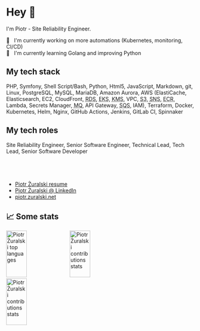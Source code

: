 # Hey <span aria-label="waving hand" alt="waving hand">👋</span>

I'm Piotr - Site Reliability Engineer.

<!--
**piotr-zuralski/piotr-zuralski** is a ✨ _special_ ✨ repository because its `README.md` (this file) appears on your GitHub profile.
Here are some ideas to get you started:
- 🔭 I’m currently working on ...
- 🌱 I’m currently learning ...
- 👯 I’m looking to collaborate on ...
- 🤔 I’m looking for help with ...
- 💬 Ask me about ...
- 📫 How to reach me: ...
- 😄 Pronouns: ...
- ⚡ Fun fact: ...
-->

🔭  &nbsp; I'm currently working on more automations (Kubernetes, monitoring, CI/CD)<br>
🌱  &nbsp; I'm currently learning Golang and improving Python<br>

## My tech stack

PHP, Symfony, Shell Script/Bash, Python, Html5, JavaScript, Markdown, git, Linux, PostgreSQL, MySQL, MariaDB, Amazon Aurora, AWS (ElastiCache, Elasticsearch, EC2, CloudFront, <abbr title="Relational Database Service">RDS</abbr>, <abbr title="Elastic Kubernetes Service">EKS</abbr>, <abbr title="Key Management Service">KMS</abbr>, VPC, <abbr title="Simple Storage Service">S3</abbr>, <abbr title="Simple Notification Service">SNS</abbr>, <abbr title="Elastic Container Registry">ECR</abbr>, Lambda, Secrets Manager, <abbr title="Message Queue broker">MQ</abbr>, API Gateway, <abbr title="Simple Queue Service">SQS</abbr>, IAM), Terraform, Docker, Kubernetes, Helm, Nginx, GitHub Actions, Jenkins, GitLab CI, Spinnaker

## My tech roles

Site Reliability Engineer, Senior Software Engineer, Technical Lead, Tech Lead, Senior Software Developer

## &nbsp;

- [Piotr Żuralski resume](https://registry.jsonresume.org/piotr-zuralski)
- [Piotr Żuralski @ LinkedIn](https://www.linkedin.com/in/piotrzuralski/)
- [piotr.zuralski.net](https://piotr.zuralski.net)

## 📈 Some stats

<a href="#"><img src="https://github-readme-stats.vercel.app/api/top-langs/?username=piotr-zuralski&layout=compact&theme=dark&v=2" alt="Piotr Żuralski top languages" height="125px" width="33%" /></a> <a href="#"><img src="https://github-readme-stats.vercel.app/api?username=piotr-zuralski&show_icons=true&theme=gotham&v=2" alt="Piotr Żuralski contributions stats" height="125px" width="33%" /></a> <a href="#"><img src="https://github-readme-streak-stats.herokuapp.com/?user=piotr-zuralski&theme=dark&v=2" alt="Piotr Żuralski contributions stats" height="125px" width="33%" /></a>

